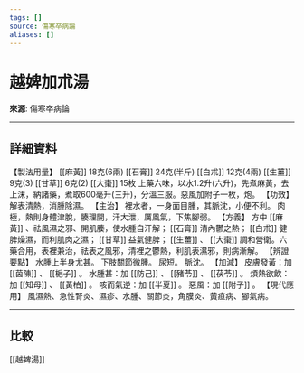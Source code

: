 ```yaml
---
tags: []
source: 傷寒卒病論
aliases: []
---
```


# 越婢加朮湯

**來源**: 傷寒卒病論  

---

## 詳細資料
【製法用量】 [[麻黃]] 18克(6兩) [[石膏]] 24克(半斤) [[白朮]] 12克(4兩) [[生薑]] 9克(3) [[甘草]] 6克(2) [[大棗]] 15枚
上藥六味，以水1.2升(六升)，先煮麻黃，去上沫，納諸藥，煮取600毫升(三升)，分溫三服。惡風加附子一枚，炮。
【功效】
解表清熱，消腫除濕。
【主治】
裡水者，一身面目腫，其脈沈，小便不利。
肉極，熱則身體津脫，腠理開，汗大泄，厲風氣，下焦腳弱。
【方義】
方中 [[麻黃]] 、祛風濕之邪、開肌腠，使水腫自汗解； [[石膏]] 清內鬱之熱； [[白朮]] 健脾燥濕，而利肌肉之濕； [[甘草]] 益氣健脾； [[生薑]] 、 [[大棗]] 調和營衛。六藥合用，表裡兼治，祛表之風邪，清裡之鬱熱，利肌表濕邪，則病漸解。
【辨證要點】
水腫上半身尤甚。
下肢關節微腫。
尿短。
脈沈。
【加減】
皮膚發黃：加 [[茵陳]] 、 [[梔子]] 。
水腫甚：加 [[防己]] 、 [[豬苓]] 、 [[茯苓]] 。
煩熱欲飲：加 [[知母]] 、 [[黃柏]] 。
咳而氣逆：加 [[半夏]] 。
惡風：加 [[附子]] 。
【現代應用】
風濕熱、急性腎炎、濕疹、水腫、關節炎，角膜炎、黃疸病、腳氣病。

---

## 比較
[[越婢湯]]

